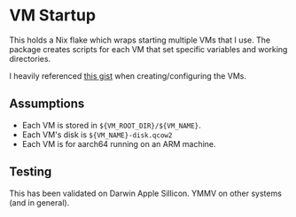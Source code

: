 # VM Startup

This holds a Nix flake which wraps starting multiple VMs that I use. 
The package creates scripts for each VM that set specific variables and working directories.

I heavily referenced [this gist](https://gist.github.com/citruz/9896cd6fb63288ac95f81716756cb9aa) when creating/configuring the VMs.

## Assumptions
- Each VM is stored in `${VM_ROOT_DIR}/${VM_NAME}`. 
- Each VM's disk is `${VM_NAME}-disk.qcow2`
- Each VM is for aarch64 running on an ARM machine. 

## Testing
This has been validated on Darwin Apple Sillicon.
YMMV on other systems (and in general).
